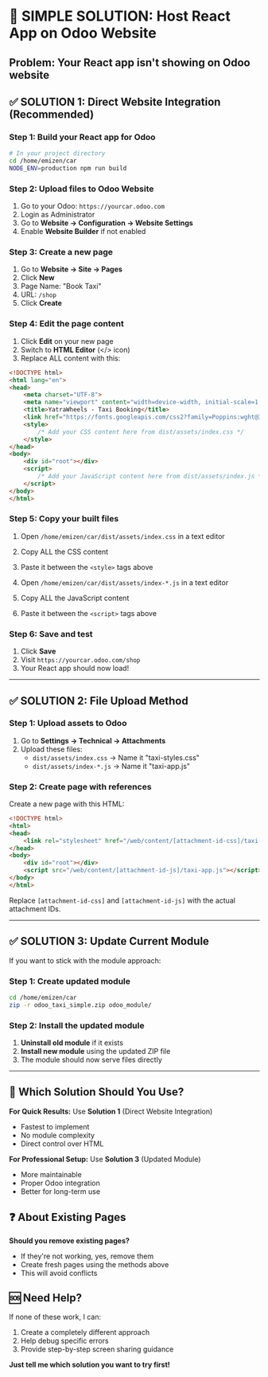 # 🚀 SIMPLE SOLUTION: Host React App on Odoo Website

## Problem: Your React app isn't showing on Odoo website

## ✅ SOLUTION 1: Direct Website Integration (Recommended)

### Step 1: Build your React app for Odoo
```bash
# In your project directory
cd /home/emizen/car
NODE_ENV=production npm run build
```

### Step 2: Upload files to Odoo Website
1. Go to your Odoo: `https://yourcar.odoo.com`
2. Login as Administrator
3. Go to **Website → Configuration → Website Settings**
4. Enable **Website Builder** if not enabled

### Step 3: Create a new page
1. Go to **Website → Site → Pages**
2. Click **New**
3. Page Name: "Book Taxi"
4. URL: `/shop`
5. Click **Create**

### Step 4: Edit the page content
1. Click **Edit** on your new page
2. Switch to **HTML Editor** (</> icon)
3. Replace ALL content with this:

```html
<!DOCTYPE html>
<html lang="en">
<head>
    <meta charset="UTF-8">
    <meta name="viewport" content="width=device-width, initial-scale=1.0">
    <title>YatraWheels - Taxi Booking</title>
    <link href="https://fonts.googleapis.com/css2?family=Poppins:wght@300;400;500;600;700&display=swap" rel="stylesheet">
    <style>
        /* Add your CSS content here from dist/assets/index.css */
    </style>
</head>
<body>
    <div id="root"></div>
    <script>
        /* Add your JavaScript content here from dist/assets/index.js */
    </script>
</body>
</html>
```

### Step 5: Copy your built files
1. Open `/home/emizen/car/dist/assets/index.css` in a text editor
2. Copy ALL the CSS content
3. Paste it between the `<style>` tags above

4. Open `/home/emizen/car/dist/assets/index-*.js` in a text editor  
5. Copy ALL the JavaScript content
6. Paste it between the `<script>` tags above

### Step 6: Save and test
1. Click **Save**
2. Visit `https://yourcar.odoo.com/shop`
3. Your React app should now load!

---

## ✅ SOLUTION 2: File Upload Method

### Step 1: Upload assets to Odoo
1. Go to **Settings → Technical → Attachments**
2. Upload these files:
   - `dist/assets/index.css` → Name it "taxi-styles.css"
   - `dist/assets/index-*.js` → Name it "taxi-app.js"

### Step 2: Create page with references
Create a new page with this HTML:
```html
<!DOCTYPE html>
<html>
<head>
    <link rel="stylesheet" href="/web/content/[attachment-id-css]/taxi-styles.css">
</head>
<body>
    <div id="root"></div>
    <script src="/web/content/[attachment-id-js]/taxi-app.js"></script>
</body>
</html>
```

Replace `[attachment-id-css]` and `[attachment-id-js]` with the actual attachment IDs.

---

## ✅ SOLUTION 3: Update Current Module

If you want to stick with the module approach:

### Step 1: Create updated module
```bash
cd /home/emizen/car
zip -r odoo_taxi_simple.zip odoo_module/
```

### Step 2: Install the updated module
1. **Uninstall old module** if it exists
2. **Install new module** using the updated ZIP file
3. The module should now serve files directly

---

## 🎯 Which Solution Should You Use?

**For Quick Results:** Use **Solution 1** (Direct Website Integration)
- Fastest to implement
- No module complexity
- Direct control over HTML

**For Professional Setup:** Use **Solution 3** (Updated Module)
- More maintainable
- Proper Odoo integration
- Better for long-term use

## ❓ About Existing Pages

**Should you remove existing pages?**
- If they're not working, yes, remove them
- Create fresh pages using the methods above
- This will avoid conflicts

## 🆘 Need Help?

If none of these work, I can:
1. Create a completely different approach
2. Help debug specific errors
3. Provide step-by-step screen sharing guidance

**Just tell me which solution you want to try first!**